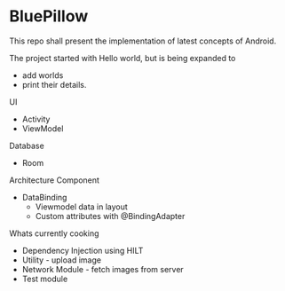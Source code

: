 # BluePillow
This repo shall present the implementation of latest concepts of Android.  

The project started with Hello world, but is being expanded to 
* add worlds
* print their details.


UI
* Activity
* ViewModel

Database
* Room

Architecture Component
* DataBinding 
  - Viewmodel data in layout
  - Custom attributes with @BindingAdapter

Whats currently cooking
* Dependency Injection using HILT
* Utility - upload image
* Network Module - fetch images from server
* Test module
